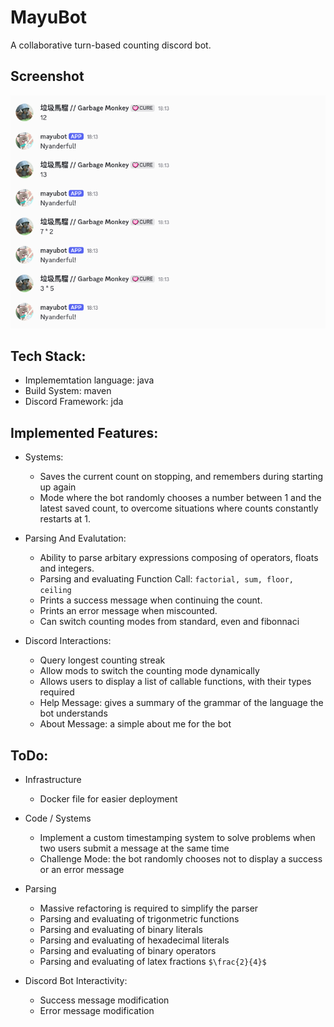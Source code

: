 # MayuBot

A collaborative turn-based counting discord bot. 

## Screenshot

![Alt text](assets/Screenshot_20250831_222647.png)

## Tech Stack:

- Implememtation language: java
- Build System: maven
- Discord Framework: jda

## Implemented Features:

- Systems:
  - Saves the current count on stopping, and remembers during starting up again
  - Mode where the bot randomly chooses a number between 1 and the latest saved count, to overcome situations where counts constantly restarts at 1.

- Parsing And Evalutation:
  - Ability to parse arbitary expressions composing of operators, floats and integers.
  - Parsing and evaluating Function Call: `factorial, sum, floor, ceiling`
  - Prints a success message when continuing the count.
  - Prints an error message when miscounted.
  - Can switch counting modes from standard, even and fibonnaci

- Discord Interactions:
  - Query longest counting streak
  - Allow mods to switch the counting mode dynamically
  - Allows users to display a list of callable functions, with their types required
  - Help Message: gives a summary of the grammar of the language the bot understands
  - About Message: a simple about me for the bot

## ToDo:

- Infrastructure
  - Docker file for easier deployment

- Code / Systems
  - Implement a custom timestamping system to solve problems when two users submit a message at the same time
  - Challenge Mode: the bot randomly chooses not to display a success or an error message

- Parsing
  - Massive refactoring is required to simplify the parser
  - Parsing and evaluating of trigonmetric functions
  - Parsing and evaluating of binary literals
  - Parsing and evaluating of hexadecimal literals
  - Parsing and evaluating of binary operators
  - Parsing and evaluating of latex fractions `$\frac{2}{4}$`

- Discord Bot Interactivity:
  - Success message modification
  - Error message modification
